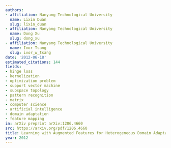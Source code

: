 ```yaml
---
authors:
- affiliation: Nanyang Technological University
  name: Lixin Duan
  slug: lixin_duan
- affiliation: Nanyang Technological University
  name: Dong Xu
  slug: dong_xu
- affiliation: Nanyang Technological University
  name: Ivor Tsang
  slug: ivor_w_tsang
date: '2012-06-18'
estimated_citations: 144
fields:
- hinge loss
- kernelization
- optimization problem
- support vector machine
- subspace topology
- pattern recognition
- matrix
- computer science
- artificial intelligence
- domain adaptation
- feature mapping
in: arXiv preprint arXiv:1206.4660
src: https://arxiv.org/pdf/1206.4660
title: Learning with Augmented Features for Heterogeneous Domain Adaptation
year: 2012
---
```

